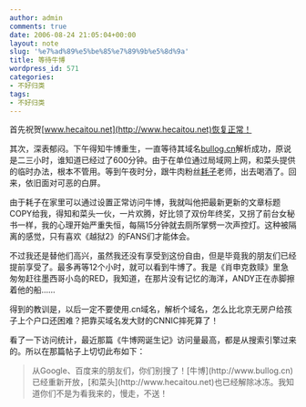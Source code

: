 ```yaml
---
author: admin
comments: true
date: 2006-08-24 21:05:04+00:00
layout: note
slug: '%e7%ad%89%e5%be%85%e7%89%9b%e5%8d%9a'
title: 等待牛博
wordpress_id: 571
categories:
- 不好归类
tags:
- 不好归类
---
```


首先祝贺[www.hecaitou.net](http://www.hecaitou.net)恢复正常！

其次，深表郁闷。下午得知牛博重生，一直等待其域名[bullog.cn](http://www.bullog.cn)解析成功，原说是二三小时，谁知道已经过了600分钟。由于在单位通过局域网上网，和菜头提供的临时办法，根本不管用。等到午夜时分，跟牛肉粉丝[耗子](http://www.blogcn.com/user41/subtomato/index.html)老师，出去喝酒了。回来，依旧面对可恶的白屏。

由于耗子在家里可以通过设置正常访问牛博，我就叫他把最新更新的文章标题COPY给我，得知和菜头一伙，一片欢腾，好比领了双份年终奖，又拐了前台女秘书一样，我的心理开始严重失恒，每隔15分钟就去厕所掌劈一次声控灯。这种被隔离的感觉，只有喜欢《越狱2》的FANS们才能体会。

不过我还是替他们高兴，虽然我还没有享受到这份自由，但是毕竟我的朋友们已经提前享受了。最多再等12个小时，就可以看到牛博了。我是《肖申克救赎》里急匆匆赶往墨西哥小岛的RED，我知道，在那片没有记忆的海洋，ANDY正在赤脚擦着他的船……

得到的教训是，以后一定不要使用.cn域名，解析个域名，怎么比北京无房户给孩子上个户口还困难？把靠买域名发大财的CNNIC摔死算了！

看了一下访问统计，最近那篇《牛博网诞生记》访问量最高，都是从搜索引擎过来的。所以在那篇帖子上切切此布如下：


<blockquote>从Google、百度来的朋友们，你们别搜了！[牛博](http://www.bullog.cn)已经重新开放，[和菜头](http://www.hecaitou.net)也已经解除冰冻。我知道你们不是为看我来的，慢走，不送！</blockquote>
